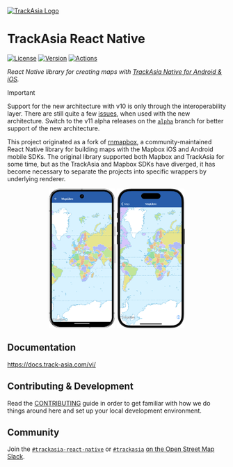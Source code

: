 [![TrackAsia Logo](https://track-asia.com/assets-v2/images/logo-white.png)](https://track-asia.com)

# TrackAsia React Native

[![License](https://img.shields.io/badge/License-MIT-blue.svg)](/LICENSE.md)
[![Version](https://img.shields.io/npm/v/@track-asia/trackasia-react-native)](https://www.npmjs.com/package/@track-asia/trackasia-react-native)
[![Actions](https://img.shields.io/github/actions/workflow/status/track-asia/trackasia-react-native/release.yml?label=Actions&branch=main)](https://github.com/track-asia/trackasia-react-native/actions/workflows/release.yml?query=branch:main)

_React Native library for creating maps
with [TrackAsia Native for Android & iOS](https://github.com/track-asia/trackasia-gl-native)._

> [!IMPORTANT]
> Support for the new architecture with v10 is only through the interoperability layer. There are still quite a few
> [issues](https://github.com/track-asia/trackasia-react-native/issues?q=is%3Aissue%20state%3Aopen%20type%3ABug%20label%3A%22Architecture%3A%20New%22),
> when used with the new architecture. Switch to the v11 alpha releases on the
> [`alpha`](https://github.com/track-asia/trackasia-react-native/tree/alpha) branch for better support of the new
> architecture.

This project originated as a fork of [rnmapbox](https://github.com/rnmapbox/maps), a community-maintained
React Native library for building maps with the Mapbox iOS and Android mobile SDKs. The original library
supported both Mapbox and TrackAsia for some time, but as the TrackAsia and Mapbox SDKs have
diverged, it has become necessary to separate the projects into specific wrappers by underlying renderer.

<p align="center">
    <img src="/docs/static/screenshots/index/device-android.png"
         alt="Indoor Building Map Android"
         height="320"
          />
    <img src="/docs/static/screenshots/index/device-ios.png"
         alt="Indoor Building Map iOS"
         height="320"
          />
</p>

## Documentation

https://docs.track-asia.com/vi/

## Contributing & Development

Read the [CONTRIBUTING](/CONTRIBUTING.md) guide in order to get familiar with how we do things around here and
set up your local development environment.

## Community

Join the [`#trackasia-react-native`](https://osmus.slack.com/archives/C065DB4T2UB) or [`#trackasia`](https://osmus.slack.com/archives/C01G3D28DAB) [on the Open Street Map Slack](https://slack.openstreetmap.us/).
